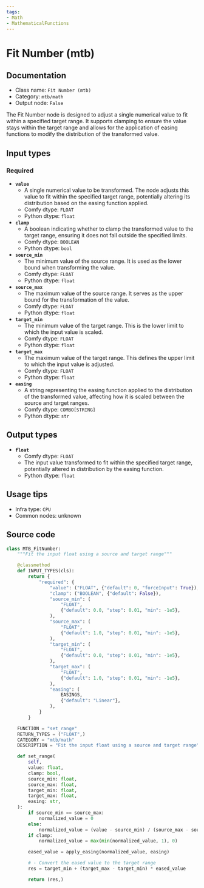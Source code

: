 ```yaml
---
tags:
- Math
- MathematicalFunctions
---
```


# Fit Number (mtb)
## Documentation
- Class name: `Fit Number (mtb)`
- Category: `mtb/math`
- Output node: `False`

The Fit Number node is designed to adjust a single numerical value to fit within a specified target range. It supports clamping to ensure the value stays within the target range and allows for the application of easing functions to modify the distribution of the transformed value.
## Input types
### Required
- **`value`**
    - A single numerical value to be transformed. The node adjusts this value to fit within the specified target range, potentially altering its distribution based on the easing function applied.
    - Comfy dtype: `FLOAT`
    - Python dtype: `float`
- **`clamp`**
    - A boolean indicating whether to clamp the transformed value to the target range, ensuring it does not fall outside the specified limits.
    - Comfy dtype: `BOOLEAN`
    - Python dtype: `bool`
- **`source_min`**
    - The minimum value of the source range. It is used as the lower bound when transforming the value.
    - Comfy dtype: `FLOAT`
    - Python dtype: `float`
- **`source_max`**
    - The maximum value of the source range. It serves as the upper bound for the transformation of the value.
    - Comfy dtype: `FLOAT`
    - Python dtype: `float`
- **`target_min`**
    - The minimum value of the target range. This is the lower limit to which the input value is scaled.
    - Comfy dtype: `FLOAT`
    - Python dtype: `float`
- **`target_max`**
    - The maximum value of the target range. This defines the upper limit to which the input value is adjusted.
    - Comfy dtype: `FLOAT`
    - Python dtype: `float`
- **`easing`**
    - A string representing the easing function applied to the distribution of the transformed value, affecting how it is scaled between the source and target ranges.
    - Comfy dtype: `COMBO[STRING]`
    - Python dtype: `str`
## Output types
- **`float`**
    - Comfy dtype: `FLOAT`
    - The input value transformed to fit within the specified target range, potentially altered in distribution by the easing function.
    - Python dtype: `float`
## Usage tips
- Infra type: `CPU`
- Common nodes: unknown


## Source code
```python
class MTB_FitNumber:
    """Fit the input float using a source and target range"""

    @classmethod
    def INPUT_TYPES(cls):
        return {
            "required": {
                "value": ("FLOAT", {"default": 0, "forceInput": True}),
                "clamp": ("BOOLEAN", {"default": False}),
                "source_min": (
                    "FLOAT",
                    {"default": 0.0, "step": 0.01, "min": -1e5},
                ),
                "source_max": (
                    "FLOAT",
                    {"default": 1.0, "step": 0.01, "min": -1e5},
                ),
                "target_min": (
                    "FLOAT",
                    {"default": 0.0, "step": 0.01, "min": -1e5},
                ),
                "target_max": (
                    "FLOAT",
                    {"default": 1.0, "step": 0.01, "min": -1e5},
                ),
                "easing": (
                    EASINGS,
                    {"default": "Linear"},
                ),
            }
        }

    FUNCTION = "set_range"
    RETURN_TYPES = ("FLOAT",)
    CATEGORY = "mtb/math"
    DESCRIPTION = "Fit the input float using a source and target range"

    def set_range(
        self,
        value: float,
        clamp: bool,
        source_min: float,
        source_max: float,
        target_min: float,
        target_max: float,
        easing: str,
    ):
        if source_min == source_max:
            normalized_value = 0
        else:
            normalized_value = (value - source_min) / (source_max - source_min)
        if clamp:
            normalized_value = max(min(normalized_value, 1), 0)

        eased_value = apply_easing(normalized_value, easing)

        # - Convert the eased value to the target range
        res = target_min + (target_max - target_min) * eased_value

        return (res,)

```
